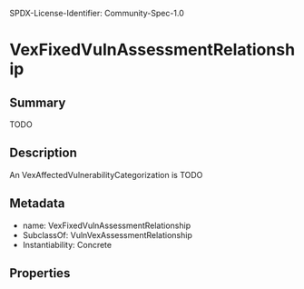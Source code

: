 SPDX-License-Identifier: Community-Spec-1.0

# VexFixedVulnAssessmentRelationship

## Summary

TODO

## Description

An VexAffectedVulnerabilityCategorization is TODO

## Metadata

- name: VexFixedVulnAssessmentRelationship
- SubclassOf: VulnVexAssessmentRelationship 
- Instantiability: Concrete

## Properties
